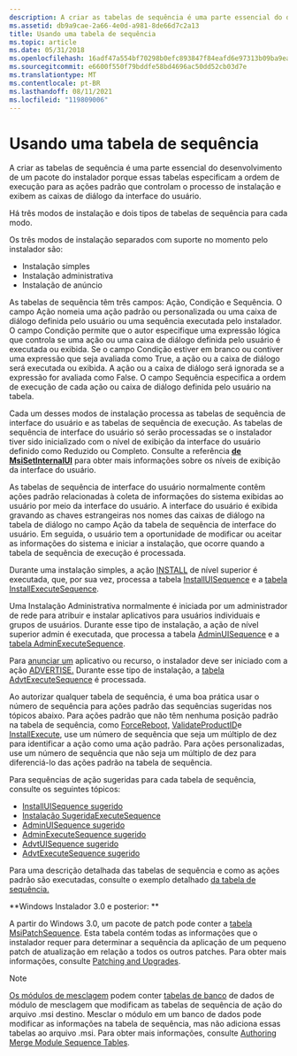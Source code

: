 ```yaml
---
description: A criar as tabelas de sequência é uma parte essencial do desenvolvimento de um pacote do instalador porque essas tabelas especificam a ordem de execução para as ações padrão que controlam o processo de instalação e exibem as caixas de diálogo da interface do usuário.
ms.assetid: db9a9cae-2a66-4e0d-a981-8de66d7c2a13
title: Usando uma tabela de sequência
ms.topic: article
ms.date: 05/31/2018
ms.openlocfilehash: 16adf47a554bf70298b0efc893847f84eafd6e97313b09ba9ea3182398cdd97d
ms.sourcegitcommit: e6600f550f79bddfe58bd4696ac50dd52cb03d7e
ms.translationtype: MT
ms.contentlocale: pt-BR
ms.lasthandoff: 08/11/2021
ms.locfileid: "119809006"
---
```

# <a name="using-a-sequence-table"></a>Usando uma tabela de sequência

A criar as tabelas de sequência é uma parte essencial do desenvolvimento de [](standard-actions.md) um pacote do instalador porque essas tabelas especificam a ordem de execução para as ações padrão que controlam o processo de instalação e exibem as caixas de diálogo da interface do usuário.

Há três modos de instalação e dois tipos de tabelas de sequência para cada modo.

Os três modos de instalação separados com suporte no momento pelo instalador são:

-   Instalação simples
-   Instalação administrativa
-   Instalação de anúncio

As tabelas de sequência têm três campos: Ação, Condição e Sequência. O campo Ação nomeia uma ação padrão ou personalizada ou uma caixa de diálogo definida pelo usuário ou uma sequência executada pelo instalador. O campo Condição permite que o autor especifique uma expressão lógica que controla se uma ação ou uma caixa de diálogo definida pelo usuário é executada ou exibida. Se o campo Condição estiver em branco ou contiver uma expressão que seja avaliada como True, a ação ou a caixa de diálogo será executada ou exibida. A ação ou a caixa de diálogo será ignorada se a expressão for avaliada como False. O campo Sequência especifica a ordem de execução de cada ação ou caixa de diálogo definida pelo usuário na tabela.

Cada um desses modos de instalação processa as tabelas de sequência de interface do usuário e as tabelas de sequência de execução. As tabelas de sequência de interface do usuário só serão processadas se o instalador tiver sido inicializado com o nível de exibição da interface do usuário definido como Reduzido ou Completo. Consulte a referência [**de MsiSetInternalUI**](/windows/desktop/api/Msi/nf-msi-msisetinternalui) para obter mais informações sobre os níveis de exibição da interface do usuário.

As tabelas de sequência de interface do usuário normalmente contêm ações padrão relacionadas à coleta de informações do sistema exibidas ao usuário por meio da interface do usuário. A interface do usuário é exibida gravando as chaves [](dialog-table.md) estrangeiras nos nomes das caixas de diálogo na tabela de diálogo no campo Ação da tabela de sequência de interface do usuário. Em seguida, o usuário tem a oportunidade de modificar ou aceitar as informações do sistema e iniciar a instalação, que ocorre quando a tabela de sequência de execução é processada.

Durante uma instalação simples, a ação [INSTALL](install-action.md) de nível superior é executada, que, por sua vez, processa a tabela [InstallUISequence](installuisequence-table.md) e a [tabela InstallExecuteSequence](installexecutesequence-table.md).

Uma Instalação Administrativa normalmente é iniciada por um administrador de rede para atribuir e instalar aplicativos para usuários individuais e grupos de usuários. Durante esse tipo de [](admin-action.md) instalação, a ação de nível superior admin é executada, que processa a tabela [AdminUISequence](adminuisequence-table.md) e a [tabela AdminExecuteSequence](adminexecutesequence-table.md).

Para [anunciar um](advertisement.md) aplicativo ou recurso, o instalador deve ser iniciado com a ação [ADVERTISE.](advertise-action.md) Durante esse tipo de instalação, a [tabela AdvtExecuteSequence](advtexecutesequence-table.md) é processada.

Ao autorizar qualquer tabela de sequência, é uma boa prática usar o número de sequência para ações padrão das sequências sugeridas nos tópicos abaixo. Para ações padrão que não têm nenhuma posição padrão na tabela de sequência, como [ForceReboot,](forcereboot-action.md) [ValidateProductID](validateproductid-action.md)e [InstallExecute](installexecute-action.md), use um número de sequência que seja um múltiplo de dez para identificar a ação como uma ação padrão. Para ações personalizadas, use um número de sequência que não seja um múltiplo de dez para diferenciá-lo das ações padrão na tabela de sequência.

Para sequências de ação sugeridas para cada tabela de sequência, consulte os seguintes tópicos:

-   [InstallUISequence sugerido](suggested-installuisequence.md)
-   [Instalação SugeridaExecuteSequence](suggested-installexecutesequence.md)
-   [AdminUISequence sugerido](suggested-adminuisequence.md)
-   [AdminExecuteSequence sugerido](suggested-adminexecutesequence.md)
-   [AdvtUISequence sugerido](suggested-advtuisequence.md)
-   [AdvtExecuteSequence sugerido](suggested-advtexecutesequence.md)

Para uma descrição detalhada das tabelas de sequência e como as ações padrão são executadas, consulte o exemplo detalhado [da tabela de sequência.](sequence-table-detailed-example.md)

**Windows Instalador 3.0 e posterior: **

A partir do Windows 3.0, um pacote de patch pode conter a [tabela MsiPatchSequence](msipatchsequence-table.md). Esta tabela contém todas as informações que o instalador requer para determinar a sequência da aplicação de um pequeno patch de atualização em relação a todos os outros patches. Para obter mais informações, consulte [Patching and Upgrades](patching-and-upgrades.md).

> [!Note]
>
> [Os módulos de mesclagem](merge-modules.md) podem conter [tabelas de banco](merge-module-database-tables.md) de dados de módulo de mesclagem que modificam as tabelas de sequência de ação do arquivo .msi destino. Mesclar o módulo em um banco de dados pode modificar as informações na tabela de sequência, mas não adiciona essas tabelas ao arquivo .msi. Para obter mais informações, consulte [Authoring Merge Module Sequence Tables](authoring-merge-module-sequence-tables.md).

 

 

 



